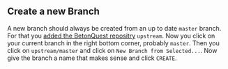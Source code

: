 ## Create a new Branch
A new branch should always be created from an up to date `master` branch.
For that you [added the BetonQuest repositry](../Process/Setup-Project.md#adding-remote-repository) `upstream`.
Now you click on your current branch in the right bottom corner, probably `master`.
Then you click on `upstream/master` and click on `New Branch from Selected...`.
Now give the branch a name that makes sense and click `CREATE`.
